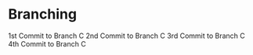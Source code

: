 # Branching
1st Commit to Branch C
2nd Commit to Branch C
3rd Commit to Branch C
4th Commit to Branch C
